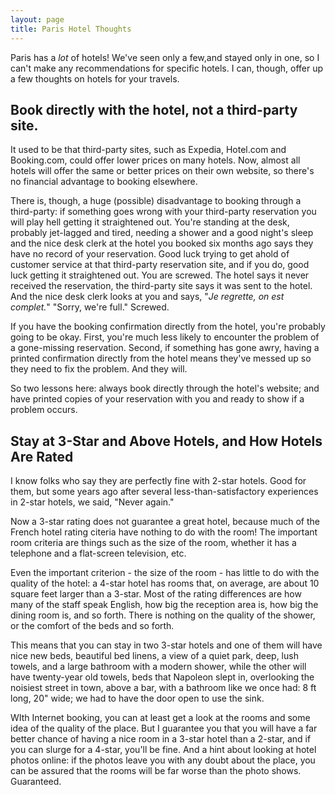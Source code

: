 ```yaml
---
layout: page
title: Paris Hotel Thoughts
---
```

Paris has a *lot* of hotels! We've seen only a few,and stayed only in one, so I can't make any recommendations for specific hotels. I can, though, offer up a few thoughts on hotels for your travels.

## Book directly with the hotel, not a third-party site. ##  
It used to be that third-party sites, such as Expedia, Hotel.com and Booking.com, could offer lower prices on many hotels. Now, almost all hotels will offer the same or better prices on their own website, so there's no financial advantage to booking elsewhere. 

There is, though, a huge (possible) disadvantage to booking through a third-party: if something goes wrong with your third-party reservation you will play hell getting it straightened out. You're standing at the desk, probably jet-lagged and tired, needing a shower and a good night's sleep and the nice desk clerk at the hotel you booked six months ago says they have no record of your reservation. Good luck trying to get ahold of customer service at that third-party reservation site, and if you do, good luck getting it straightened out. You are screwed. The hotel says it never received the reservation, the third-party site says it was sent to the hotel. And the nice desk clerk looks at you and says, "*Je regrette, on est complet.*" "Sorry, we're full." Screwed.

If you have the booking confirmation directly from the hotel, you're probably going to be okay. First, you're much less likely to encounter the problem of a gone-missing reservation. Second, if something has gone awry, having a printed confirmation directly from the hotel means they've messed up so they need to fix the problem. And they will.

So two lessons here: always book directly through the hotel's website; and have printed copies of your reservation with you and ready to show if a problem occurs. 
## Stay at 3-Star and Above Hotels, and How Hotels Are Rated ##  
I know folks who say they are perfectly fine with 2-star hotels. Good for them, but some years ago after several less-than-satisfactory experiences in 2-star hotels, we said, "Never again." 

Now a 3-star rating does not guarantee a great hotel, because much of the French hotel rating citeria have nothing to do with the room! The important room criteria are things such as the size of the room, whether it has a telephone and a flat-screen television, etc. 

Even the important criterion - the size of the room - has little to do with the quality of the hotel: a 4-star hotel has rooms that, on average, are about 10 square feet larger than a 3-star. Most of the rating differences are how many of the staff speak English, how big the reception area is, how big the dining room is, and so forth. There is nothing on the quality of the shower, or the comfort of the beds and so forth.

This means that you can stay in two 3-star hotels and one of them will have nice new beds, beautiful bed linens, a view of a quiet park, deep, lush towels, and a large bathroom with a modern shower, while the other will have twenty-year old towels, beds that Napoleon slept in, overlooking the noisiest street in town, above a bar, with a bathroom like we once had: 8 ft long, 20" wide; we had to have the door open to use the sink.

WIth Internet booking, you can at least get a look at the rooms and some idea of the quality of the place. But I guarantee you that you will have a far better chance of having a nice room in a 3-star hotel than a 2-star, and if you can slurge for a 4-star, you'll be fine. And a hint about looking at hotel photos online: if the photos leave you with any doubt about the place, you can be assured that the rooms will be far worse than the photo shows. Guaranteed.
